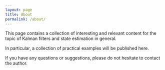 ```yaml
---
layout: page
title: About
permalink: /about/
---
```


This page contains a collection of interesting and relevant content for the topic of Kalman filters and state estimation in general.

In particular, a collection of practical examples will be published here.

If you have any questions or suggestions, please do not hesitate to contact the author.

